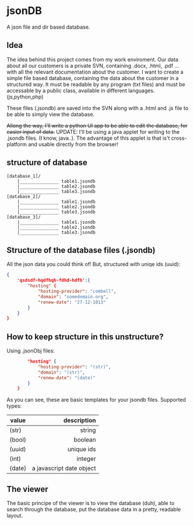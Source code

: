 jsonDB
======

A json file and dir based database.

Idea
----
The idea behind this project comes from my work enviroment. Our data about all our customers is a private SVN,
containing .docx, .html, .pdf ... with all the relevant documentation about the customer. I want to create a
simple file based database, containing the data about the customer in a structured way. It must be readable by
any program (txt files) and must be accessable by a public class, available in different languages. (js,python,php)

These files (.jsondb) are saved into the SVN along with a .html and .js file to be able to simply view the database.

~~Allong the way, I'll write a python UI app to be able to edit the database, for easier input of data.~~
UPDATE: I'll be using a java applet for writing to the .jsondb files. (I know, java..). The advantage of this applet
is that is't cross-platform and usable directly from the browser!

structure of database
----------------------------
```
[database_1]/
    |_______________ table1.jsondb
    |_______________ table2.jsondb
    |_______________ table3.jsondb
[database_2]/
    |_______________ table1.jsondb
    |_______________ table2.jsondb
    |_______________ table3.jsondb
[database_3]/
    |_______________ table1.jsondb
    |_______________ table2.jsondb
    |_______________ table3.jsondb
```
Structure of the database files (.jsondb)
------------------------------------------
All the json data you could think of! But, structured with uniqe ids (uuid):
```json
{
    'qsdsdf-hqdfhqh-fdhd-hdfh':{
        "hosting" {
            "hosting-provider": "combell",
            "domain": "somedomain.org",
            "renew-date": "27-12-1013"
        }
    }
}
```

How to keep structure in this unstructure?
------------------------------------------
Using .jsonObj files:
```json
        "hosting" {
            "hosting-provider": "(str)",
            "domain": "(str)",
            "renew-date": "(date)"
        }
    }

```
As you can see, these are basic templates for your jsondb files. Supported types:


| value   | description                |
| ------- |--------------------------: |
| (str)   | string                     |
| (bool)  | boolean                    |
| (uuid)  | unique ids                 |
| (int)   | integer                    |
| (date)  | a javascript date object   |


The viewer
----------
The basic principe of the viewer is to view the database (duh), able to search through the database, put the database
data in a pretty, readable layout.

